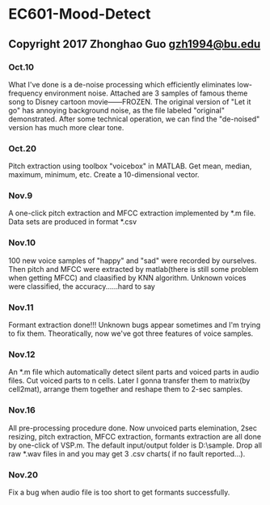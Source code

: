 # EC601-Mood-Detect
## Copyright 2017 Zhonghao Guo gzh1994@bu.edu
### Oct.10
What I've done is a de-noise processing which efficiently eliminates low-frequency environment noise.
Attached are 3 samples of famous theme song to Disney cartoon movie——FROZEN. The original version of "Let it go" has annoying background noise, as the file labeled "original" demonstrated. After some technical operation, we can find the "de-noised" version has much more clear tone. 

### Oct.20
Pitch extraction using toolbox "voicebox" in MATLAB. Get mean, median, maximum, minimum, etc. Create a 10-dimensional vector. 

### Nov.9
A one-click pitch extraction and MFCC extraction implemented by *.m file. Data sets are produced in format *.csv

### Nov.10
100 new voice samples of "happy" and "sad" were recorded by ourselves. Then pitch and MFCC were extracted by matlab(there is still some problem when getting MFCC) and claasified by KNN algorithm. Unknown voices were classified, the accuracy......hard to say

### Nov.11
Formant extraction done!!! Unknown bugs appear sometimes and I'm trying to fix them. Theoratically, now we've got three features of voice samples.  

### Nov.12
An *.m file which automatically detect silent parts and voiced parts in audio files. Cut voiced parts to n cells. Later I gonna transfer them to matrix(by cell2mat), arrange them together and reshape them to 2-sec samples.

### Nov.16
All pre-processing procedure done. Now unvoiced parts elemination, 2sec resizing, pitch extraction, MFCC extraction, formants extraction are all done by one-click of VSP.m. The default input/output folder is D:\sample\. Drop all raw *.wav files in and you may get 3 .csv charts( if no fault reported...).

### Nov.20
Fix a bug when audio file is too short to get formants successfully. 
